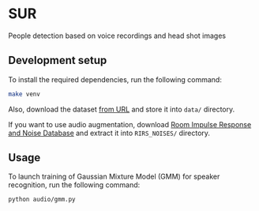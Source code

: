 # SUR

People detection based on voice recordings and head shot images

## Development setup

To install the required dependencies, run the following command:

```sh
make venv
```

Also, download the dataset [from URL](https://www.fit.vutbr.cz/study/courses/SUR/public/projekt_2023-2024/) and store
it into `data/` directory.

If you want to use audio augmentation, download [Room Impulse Response and Noise Database](https://www.openslr.org/28/)
and extract it into `RIRS_NOISES/` directory. 

## Usage

To launch training of Gaussian Mixture Model (GMM) for speaker recognition, run the following command:

```sh
python audio/gmm.py
```
